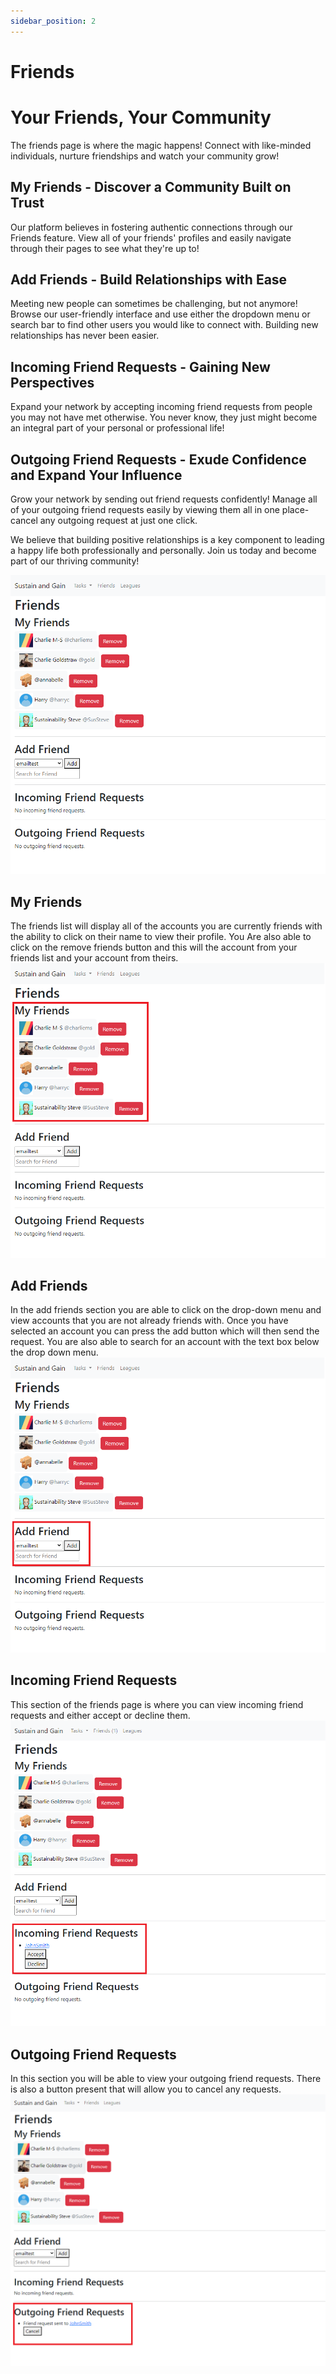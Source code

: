 ```yaml
---
sidebar_position: 2
---
```


# Friends


# Your Friends, Your Community
The friends page is where the magic happens! Connect with like-minded individuals, nurture friendships and watch your community grow!

## My Friends - Discover a Community Built on Trust
Our platform believes in fostering authentic connections through our Friends feature. View all of your friends' profiles and easily navigate through their pages to see what they're up to!

## Add Friends - Build Relationships with Ease
Meeting new people can sometimes be challenging, but not anymore! Browse our user-friendly interface and use either the dropdown menu or search bar to find other users you would like to connect with. Building new relationships has never been easier.

## Incoming Friend Requests - Gaining New Perspectives 
Expand your network by accepting incoming friend requests from people you may not have met otherwise. You never know, they just might become an integral part of your personal or professional life!

## Outgoing Friend Requests - Exude Confidence and Expand Your Influence 
Grow your network by sending out friend requests confidently! Manage all of your outgoing friend requests easily by viewing them all in one place- cancel any outgoing request at just one click.

We believe that building positive relationships is a key component to leading a happy life both professionally and personally. Join us today and become part of our thriving community!

![Overview Friends picture](./assets/friends.png)

## My Friends
The friends list will display all of the accounts you are currently friends with the ability to click on their name to view their profile.
You Are also able to click on the remove friends button and this will the account from your friends list and your account from theirs.
![My Friends](./assets/friends2.png)


## Add Friends
In the add friends section you are able to click on the drop-down menu and view accounts that you are not already friends
with. Once you have selected an account you can press the add button which will then send the request.
You are also able to search for an account with the text box below the drop down menu.
![Add Friends](./assets/friends3.png)

## Incoming Friend Requests
This section of the friends page is where you can view incoming friend requests and either accept or decline them.
![Incoming Friend Requests](./assets/friends4.png)



## Outgoing Friend Requests
In this section you will be able to view your outgoing friend requests. There is also a button present that will allow you to
cancel any requests.
![Reported tasks view](./assets/friends5.png)
